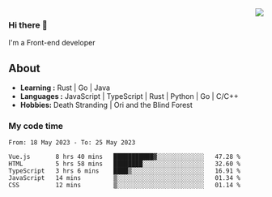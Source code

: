 <img align='right' src="https://github-readme-stats.vercel.app/api?username=strugglebak&show_icons=true">

### Hi there 👋

I'm a Front-end developer

## About

-  **Learning :** Rust | Go | Java
-  **Languages :** JavaScript | TypeScript | Rust | Python | Go | C/C++
-  **Hobbies:** Death Stranding | Ori and the Blind Forest

### My code time

<!--START_SECTION:waka-->

```text
From: 18 May 2023 - To: 25 May 2023

Vue.js       8 hrs 40 mins   ███████████▓░░░░░░░░░░░░░   47.28 %
HTML         5 hrs 58 mins   ████████░░░░░░░░░░░░░░░░░   32.60 %
TypeScript   3 hrs 6 mins    ████▒░░░░░░░░░░░░░░░░░░░░   16.91 %
JavaScript   14 mins         ▒░░░░░░░░░░░░░░░░░░░░░░░░   01.34 %
CSS          12 mins         ▒░░░░░░░░░░░░░░░░░░░░░░░░   01.14 %
```

<!--END_SECTION:waka-->
